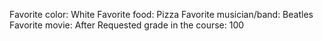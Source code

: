 Favorite color: White
Favorite food: Pizza
Favorite musician/band: Beatles
Favorite movie: After
Requested grade in the course: 100
